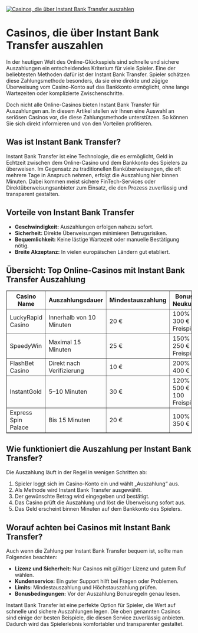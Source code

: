 [![Casinos, die über Instant Bank Transfer auszahlen](https://123-caf.pages.dev/gitsignup.png)](https://vrmoo.ru/Bt82HjjY)

<h1>Casinos, die über Instant Bank Transfer auszahlen</h1> <p>In der heutigen Welt des Online-Glücksspiels sind schnelle und sichere Auszahlungen ein entscheidendes Kriterium für viele Spieler. Eine der beliebtesten Methoden dafür ist der Instant Bank Transfer. Spieler schätzen diese Zahlungsmethode besonders, da sie eine direkte und zügige Überweisung vom Casino-Konto auf das Bankkonto ermöglicht, ohne lange Wartezeiten oder komplizierte Zwischenschritte.</p>  <p>Doch nicht alle Online-Casinos bieten Instant Bank Transfer für Auszahlungen an. In diesem Artikel stellen wir Ihnen eine Auswahl an seriösen Casinos vor, die diese Zahlungsmethode unterstützen. So können Sie sich direkt informieren und von den Vorteilen profitieren.</p>  <h2>Was ist Instant Bank Transfer?</h2> <p>Instant Bank Transfer ist eine Technologie, die es ermöglicht, Geld in Echtzeit zwischen dem Online-Casino und dem Bankkonto des Spielers zu überweisen. Im Gegensatz zu traditionellen Banküberweisungen, die oft mehrere Tage in Anspruch nehmen, erfolgt die Auszahlung hier binnen Minuten. Dabei kommen meist sichere FinTech-Services oder Direktüberweisungsanbieter zum Einsatz, die den Prozess zuverlässig und transparent gestalten.</p>  <h2>Vorteile von Instant Bank Transfer</h2> <ul>   <li><strong>Geschwindigkeit:</strong> Auszahlungen erfolgen nahezu sofort.</li>   <li><strong>Sicherheit:</strong> Direkte Überweisungen minimieren Betrugsrisiken.</li>   <li><strong>Bequemlichkeit:</strong> Keine lästige Wartezeit oder manuelle Bestätigung nötig.</li>   <li><strong>Breite Akzeptanz:</strong> In vielen europäischen Ländern gut etabliert.</li> </ul>  <h2>Übersicht: Top Online-Casinos mit Instant Bank Transfer Auszahlung</h2> <table border="1" cellpadding="8" cellspacing="0">   <thead>     <tr>       <th>Casino Name</th>       <th>Auszahlungsdauer</th>       <th>Mindestauszahlung</th>       <th>Bonus für Neukunden</th>     </tr>   </thead>   <tbody>     <tr>       <td>LuckyRapid Casino</td>       <td>Innerhalb von 10 Minuten</td>       <td>20 €</td>       <td>100% bis 300 € + 50 Freispiele</td>     </tr>     <tr>       <td>SpeedyWin</td>       <td>Maximal 15 Minuten</td>       <td>25 €</td>       <td>150% bis 250 € + 30 Freispiele</td>     </tr>     <tr>       <td>FlashBet Casino</td>       <td>Direkt nach Verifizierung</td>       <td>10 €</td>       <td>200% bis 400 €</td>     </tr>     <tr>       <td>InstantGold</td>       <td>5–10 Minuten</td>       <td>30 €</td>       <td>120% bis 500 € + 100 Freispiele</td>     </tr>     <tr>       <td>Express Spin Palace</td>       <td>Bis 15 Minuten</td>       <td>20 €</td>       <td>100% bis 350 €</td>     </tr>   </tbody> </table>  <h2>Wie funktioniert die Auszahlung per Instant Bank Transfer?</h2> <p>Die Auszahlung läuft in der Regel in wenigen Schritten ab:</p> <ol>   <li>Spieler loggt sich im Casino-Konto ein und wählt „Auszahlung“ aus.</li>   <li>Als Methode wird Instant Bank Transfer ausgewählt.</li>   <li>Der gewünschte Betrag wird eingegeben und bestätigt.</li>   <li>Das Casino prüft die Auszahlung und löst die Überweisung sofort aus.</li>   <li>Das Geld erscheint binnen Minuten auf dem Bankkonto des Spielers.</li> </ol>  <h2>Worauf achten bei Casinos mit Instant Bank Transfer?</h2> <p>Auch wenn die Zahlung per Instant Bank Transfer bequem ist, sollte man Folgendes beachten:</p> <ul>   <li><strong>Lizenz und Sicherheit:</strong> Nur Casinos mit gültiger Lizenz und gutem Ruf wählen.</li>   <li><strong>Kundenservice:</strong> Ein guter Support hilft bei Fragen oder Problemen.</li>   <li><strong>Limits:</strong> Mindestauszahlung und Höchstauszahlung prüfen.</li>   <li><strong>Bonusbedingungen:</strong> Vor der Auszahlung Bonusregeln genau lesen.</li> </ul>  <p>Instant Bank Transfer ist eine perfekte Option für Spieler, die Wert auf schnelle und sichere Auszahlungen legen. Die oben genannten Casinos sind einige der besten Beispiele, die diesen Service zuverlässig anbieten. Dadurch wird das Spielerlebnis komfortabler und transparenter gestaltet.</p>